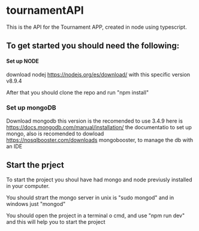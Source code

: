 # tournamentAPI

This is the API for the Tournament APP, created in node using typescript. 

## To get started you should need the following:

#### Set up NODE 

download nodej https://nodejs.org/es/download/ with this specific version v8.9.4

After that you should clone the repo and run "npm install"


### Set up mongoDB

Download mongodb this version is the recomended to use 3.4.9 here is https://docs.mongodb.com/manual/installation/ the documentatio
to set up mongo, also is recomended to dowload https://nosqlbooster.com/downloads mongobooster, to manage the db with an IDE

## Start the prject

To start the project you shoul have had mongo and node previusly installed in your computer.

You should strart the mongo server in unix is "sudo mongod" and in windows just "mongod"

You should open the project in a terminal o cmd, and use "npm run dev" and this will help you to start the project 
